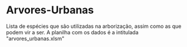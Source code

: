 # Arvores-Urbanas
Lista de espécies que são utilizadas na arborização, assim como as que podem vir a ser.
A planilha com os dados é a intitulada "arvores_urbanas.xlsm"
